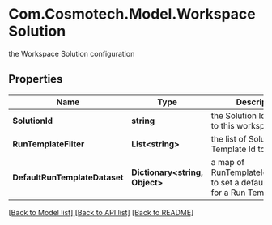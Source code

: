 # Com.Cosmotech.Model.WorkspaceSolution
the Workspace Solution configuration

## Properties

Name | Type | Description | Notes
------------ | ------------- | ------------- | -------------
**SolutionId** | **string** | the Solution Id attached to this workspace | 
**RunTemplateFilter** | **List&lt;string&gt;** | the list of Solution Run Template Id to filter | [optional] 
**DefaultRunTemplateDataset** | **Dictionary&lt;string, Object&gt;** | a map of RunTemplateId/DatasetId to set a default dataset for a Run Template | [optional] 

[[Back to Model list]](../README.md#documentation-for-models) [[Back to API list]](../README.md#documentation-for-api-endpoints) [[Back to README]](../README.md)

